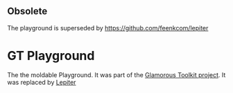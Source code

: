 ## Obsolete
The playground is superseded by https://github.com/feenkcom/lepiter 

# GT Playground

The the moldable Playground. It was part of the [Glamorous Toolkit project](https://github.com/feenkcom/gtoolkit). It was replaced by [Lepiter](https://github.com/feenkcom/lepiter)
